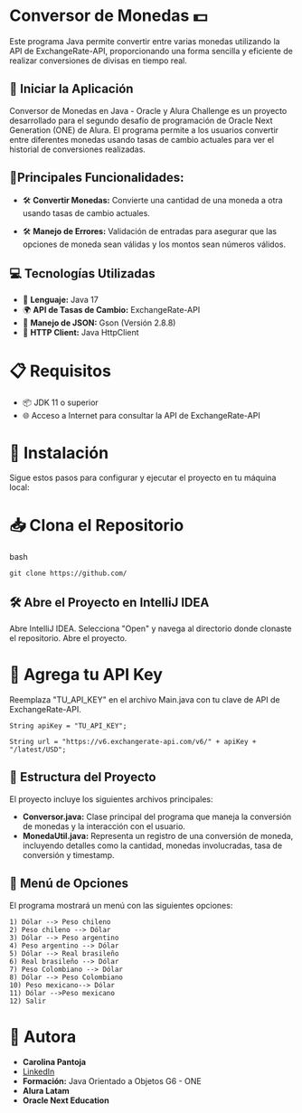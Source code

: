 # Conversor de Monedas 💵

Este programa Java permite convertir entre varias monedas utilizando la API de ExchangeRate-API, proporcionando una forma sencilla y eficiente de realizar conversiones de divisas en tiempo real.

## 🚀 Iniciar la Aplicación

Conversor de Monedas en Java - Oracle y Alura Challenge es un proyecto desarrollado para el segundo desafío de programación de Oracle Next Generation (ONE) de Alura. El programa permite a los usuarios convertir entre diferentes monedas usando tasas de cambio actuales para ver el historial de conversiones realizadas.

## 🌟Principales Funcionalidades:
- 🛠️ **Convertir Monedas:** Convierte una cantidad de una moneda a otra usando tasas de cambio actuales.

- 🛠️ **Manejo de Errores:** Validación de entradas para asegurar que las opciones de moneda sean válidas y los montos sean números válidos.

## 💻 Tecnologías Utilizadas

- 📜 **Lenguaje:** Java 17
- 🌍 **API de Tasas de Cambio:** ExchangeRate-API
- 🔄 **Manejo de JSON:** Gson (Versión 2.8.8)
- 📡 **HTTP Client:** Java HttpClient

# 📋 Requisitos

- 📦 JDK 11 o superior
- 🌐 Acceso a Internet para consultar la API de ExchangeRate-API

# 🔧 Instalación
Sigue estos pasos para configurar y ejecutar el proyecto en tu máquina local:

# 📥 Clona el Repositorio
bash

    git clone https://github.com/

##  🛠️ Abre el Proyecto en IntelliJ IDEA
Abre IntelliJ IDEA.
Selecciona "Open" y navega al directorio donde clonaste el repositorio.
Abre el proyecto.

# 🔑  Agrega tu API Key
Reemplaza "TU_API_KEY" en el archivo Main.java con tu clave de API de ExchangeRate-API.

    String apiKey = "TU_API_KEY";

    String url = "https://v6.exchangerate-api.com/v6/" + apiKey + "/latest/USD";

## 📁  Estructura del Proyecto
El proyecto incluye los siguientes archivos principales:

- **Conversor.java:** Clase principal del programa que maneja la conversión de monedas y la interacción con el usuario.
- **MonedaUtil.java:** Representa un registro de una conversión de moneda, incluyendo detalles como la cantidad, monedas involucradas, tasa de conversión y timestamp.

## 📜 Menú de Opciones
El programa mostrará un menú con las siguientes opciones:

    1) Dólar --> Peso chileno
    2) Peso chileno --> Dólar
    3) Dólar --> Peso argentino
    4) Peso argentino --> Dólar
    5) Dólar --> Real brasileño
    6) Real brasileño --> Dólar  
    7) Peso Colombiano --> Dólar
    8) Dólar --> Peso Colombiano
    10) Peso mexicano--> Dólar
    11) Dólar -->Peso mexicano
    12) Salir

# 📧 Autora

- **Carolina Pantoja**
- [LinkedIn](https://www.linkedin.com/in/carolina-pantoja-716184144)
- **Formación:** Java Orientado a Objetos G6 - ONE
- **Alura Latam**
- **Oracle Next Education**
